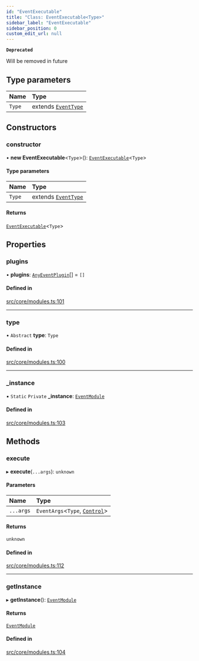 ```yaml
---
id: "EventExecutable"
title: "Class: EventExecutable<Type>"
sidebar_label: "EventExecutable"
sidebar_position: 0
custom_edit_url: null
---
```


**`Deprecated`**

Will be removed in future

## Type parameters

| Name | Type |
| :------ | :------ |
| `Type` | extends [`EventType`](../enums/EventType.md) |

## Constructors

### constructor

• **new EventExecutable**<`Type`\>(): [`EventExecutable`](EventExecutable.md)<`Type`\>

#### Type parameters

| Name | Type |
| :------ | :------ |
| `Type` | extends [`EventType`](../enums/EventType.md) |

#### Returns

[`EventExecutable`](EventExecutable.md)<`Type`\>

## Properties

### plugins

• **plugins**: [`AnyEventPlugin`](../modules.md#anyeventplugin)[] = `[]`

#### Defined in

[src/core/modules.ts:101](https://github.com/sern-handler/handler/blob/b0399f9/src/core/modules.ts#L101)

___

### type

• `Abstract` **type**: `Type`

#### Defined in

[src/core/modules.ts:100](https://github.com/sern-handler/handler/blob/b0399f9/src/core/modules.ts#L100)

___

### \_instance

▪ `Static` `Private` **\_instance**: [`EventModule`](../modules.md#eventmodule)

#### Defined in

[src/core/modules.ts:103](https://github.com/sern-handler/handler/blob/b0399f9/src/core/modules.ts#L103)

## Methods

### execute

▸ **execute**(`...args`): `unknown`

#### Parameters

| Name | Type |
| :------ | :------ |
| `...args` | `EventArgs`<`Type`, [`Control`](../enums/PluginType.md#control)\> |

#### Returns

`unknown`

#### Defined in

[src/core/modules.ts:112](https://github.com/sern-handler/handler/blob/b0399f9/src/core/modules.ts#L112)

___

### getInstance

▸ **getInstance**(): [`EventModule`](../modules.md#eventmodule)

#### Returns

[`EventModule`](../modules.md#eventmodule)

#### Defined in

[src/core/modules.ts:104](https://github.com/sern-handler/handler/blob/b0399f9/src/core/modules.ts#L104)

